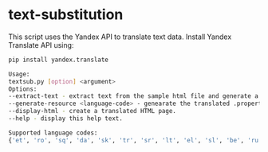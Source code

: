 # text-substitution

This script uses the Yandex API to translate text data.
Install Yandex Translate API using:
```bash
pip install yandex.translate
```

```bash
Usage:
textsub.py [option] <argument>
Options:
--extract-text - extract text from the sample html file and generate a .properties file.
--generate-resource <language-code> - genearate the translated .properties file in the language specified by "language-code".
--display-html - create a translated HTML page.
--help - display this help text.

Supported language codes:
{'et', 'ro', 'sq', 'da', 'sk', 'tr', 'sr', 'lt', 'el', 'sl', 'be', 'ru', 'es', 'en', 'pt', 'fr', 'no', 'mk', 'fi', 'hy'}
```
